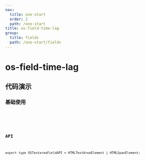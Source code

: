 ```yaml
---
nav:
  title: one-start
  order: 2
  path: /one-start
title: os-field-time-lag
group:
  title: fields
  path: /one-start/fields
---
```


# os-field-time-lag

## 代码演示

### 基础使用

<code src="../demos/field-time-lag/index.tsx" />

<API exports='["Settings"]' src="../components/fields/time-lag.tsx"></API>

### API

`export type OSTextareaFieldAPI = HTMLTextAreaElement | HTMLSpanElement;`
